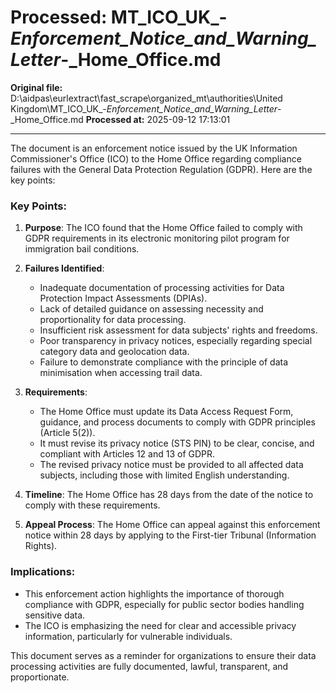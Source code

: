 # Processed: MT_ICO_UK_-_Enforcement_Notice_and_Warning_Letter_-_Home_Office.md

**Original file:** D:\aidpas\eurlextract\fast_scrape\organized_mt\authorities\United Kingdom\MT_ICO_UK_-_Enforcement_Notice_and_Warning_Letter_-_Home_Office.md
**Processed at:** 2025-09-12 17:13:01

---

The document is an enforcement notice issued by the UK Information Commissioner's Office (ICO) to the Home Office regarding compliance failures with the General Data Protection Regulation (GDPR). Here are the key points:

### Key Points:
1. **Purpose**: The ICO found that the Home Office failed to comply with GDPR requirements in its electronic monitoring pilot program for immigration bail conditions.
2. **Failures Identified**:
   - Inadequate documentation of processing activities for Data Protection Impact Assessments (DPIAs).
   - Lack of detailed guidance on assessing necessity and proportionality for data processing.
   - Insufficient risk assessment for data subjects' rights and freedoms.
   - Poor transparency in privacy notices, especially regarding special category data and geolocation data.
   - Failure to demonstrate compliance with the principle of data minimisation when accessing trail data.

3. **Requirements**:
   - The Home Office must update its Data Access Request Form, guidance, and process documents to comply with GDPR principles (Article 5(2)).
   - It must revise its privacy notice (STS PIN) to be clear, concise, and compliant with Articles 12 and 13 of GDPR.
   - The revised privacy notice must be provided to all affected data subjects, including those with limited English understanding.

4. **Timeline**: The Home Office has 28 days from the date of the notice to comply with these requirements.

5. **Appeal Process**: The Home Office can appeal against this enforcement notice within 28 days by applying to the First-tier Tribunal (Information Rights).

### Implications:
- This enforcement action highlights the importance of thorough compliance with GDPR, especially for public sector bodies handling sensitive data.
- The ICO is emphasizing the need for clear and accessible privacy information, particularly for vulnerable individuals.

This document serves as a reminder for organizations to ensure their data processing activities are fully documented, lawful, transparent, and proportionate.